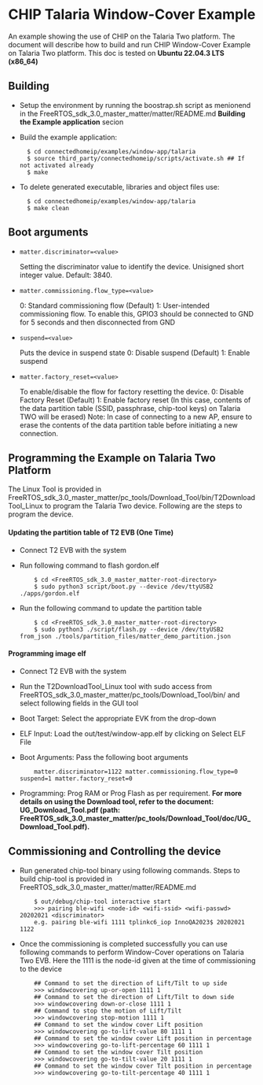 # CHIP Talaria Window-Cover Example

An example showing the use of CHIP on the Talaria Two platform. The document will describe how
to build and run CHIP Window-Cover Example on Talaria Two platform. This doc is tested
on **Ubuntu 22.04.3 LTS (x86_64)**

## Building

-   Setup the environment by running the boostrap.sh script as menionend in the FreeRTOS_sdk_3.0_master_matter/matter/README.md **Building the Example application** secion

-   Build the example application:

          $ cd connectedhomeip/examples/window-app/talaria
          $ source third_party/connectedhomeip/scripts/activate.sh ## If not activated already
          $ make

-   To delete generated executable, libraries and object files use:

          $ cd connectedhomeip/examples/window-app/talaria
          $ make clean

## Boot arguments

-   `matter.discriminator=<value>`

    Setting the discriminator value to identify the device. Unisigned short integer value. Default: 3840.

-   `matter.commissioning.flow_type=<value>`

    0: Standard commissioning flow (Default)
    1: User-intended commissioning flow. To enable this, GPIO3 should be connected to GND for 5 seconds and then disconnected from GND

-   `suspend=<value>`

    Puts the device in suspend state
    0: Disable suspend (Default)
    1: Enable suspend

-   `matter.factory_reset=<value>`

    To enable/disable the flow for factory resetting the device.
    0: Disable Factory Reset (Default)
    1: Enable factory reset (In this case, contents of the data partition table (SSID, passphrase, chip-tool keys) on     Talaria TWO will be erased)
       Note: In case of connecting to a new AP, ensure to erase the contents of the data partition table before initiating a new connection.


## Programming the Example on Talaria Two Platform
The Linux Tool is provided in FreeRTOS_sdk_3.0_master_matter/pc_tools/Download_Tool/bin/T2DownloadTool_Linux to program the Talaria Two device. Following are the steps to program the device.

#### Updating the partition table of T2 EVB (One Time)
- Connect T2 EVB with the system
- Run following command to flash gordon.elf

          $ cd <FreeRTOS_sdk_3.0_master_matter-root-directory>
          $ sudo python3 script/boot.py --device /dev/ttyUSB2 ./apps/gordon.elf
- Run the following command to update the partition table

          $ cd <FreeRTOS_sdk_3.0_master_matter-root-directory>
          $ sudo python3 ./script/flash.py --device /dev/ttyUSB2 from_json ./tools/partition_files/matter_demo_partition.json

#### Programming image elf
- Connect T2 EVB with the system
- Run the T2DownloadTool_Linux tool with sudo access from FreeRTOS_sdk_3.0_master_matter/pc_tools/Download_Tool/bin/ and select following fields in the GUI tool
- Boot Target: Select the appropriate EVK from the drop-down
- ELF Input: Load the out/test/window-app.elf by clicking on Select ELF File
- Boot Arguments: Pass the following boot arguments

          matter.discriminator=1122 matter.commissioning.flow_type=0 suspend=1 matter.factory_reset=0
- Programming: Prog RAM or Prog Flash as per requirement.
**For more details on using the Download tool, refer to the document: UG_Download_Tool.pdf (path:
FreeRTOS_sdk_3.0_master_matter/pc_tools/Download_Tool/doc/UG_Download_Tool.pdf).**

## Commissioning and Controlling the device
- Run generated chip-tool binary using following commands. Steps to build chip-tool is provided in FreeRTOS_sdk_3.0_master_matter/matter/README.md

          $ out/debug/chip-tool interactive start
          >>> pairing ble-wifi <node-id> <wifi-ssid> <wifi-passwd> 20202021 <discriminator>
          e.g. pairing ble-wifi 1111 tplinkc6_iop InnoQA2023$ 20202021 1122
- Once the commissioning is completed successfully you can use following commands to perform Window-Cover operations on Talaria Two EVB. Here the 1111 is the node-id given at the time of commissioning to the device

          ## Command to set the direction of Lift/Tilt to up side
          >>> windowcovering up-or-open 1111 1
          ## Command to set the direction of Lift/Tilt to down side
          >>> windowcovering down-or-close 1111 1
          ## Command to stop the motion of Lift/Tilt
          >>> windowcovering stop-motion 1111 1
          ## Command to set the window cover Lift position
          >>> windowcovering go-to-lift-value 80 1111 1
          ## Command to set the window cover Lift position in percentage
          >>> windowcovering go-to-lift-percentage 60 1111 1
          ## Command to set the window cover Tilt position
          >>> windowcovering go-to-tilt-value 20 1111 1
          ## Command to set the window cover Tilt position in percentage
          >>> windowcovering go-to-tilt-percentage 40 1111 1
